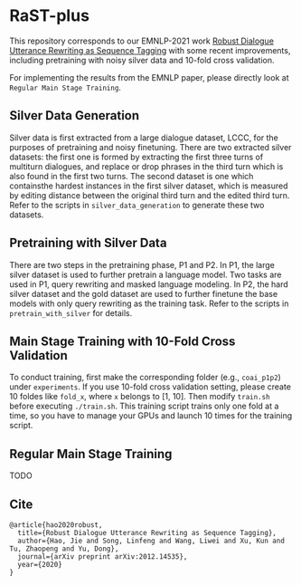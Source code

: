 # RaST-plus

This repository corresponds to our EMNLP-2021 work [Robust Dialogue Utterance Rewriting as Sequence Tagging](https://arxiv.org/abs/2012.14535) with some recent improvements, including pretraining with noisy silver data and 10-fold cross validation.

For implementing the results from the EMNLP paper, please directly look at ``Regular Main Stage Training``.

## Silver Data Generation

Silver data is first extracted from a large dialogue dataset, LCCC, for the purposes of pretraining and noisy finetuning.
There are two extracted silver datasets: the first one is formed by extracting the first three turns of multiturn dialogues,
and replace or drop phrases in the third turn which is also found in the first two turns. The second dataset is
one which containsthe hardest instances in the first silver dataset, which is measured by editing distance between the
original third turn and the edited third turn. Refer to the scripts in `silver_data_generation` to generate these two datasets.

## Pretraining with Silver Data

There are two steps in the pretraining phase, P1 and P2. In P1, the large silver dataset is used to further pretrain a language model.
Two tasks are used in P1, query rewriting and masked language modeling.
In P2, the hard silver dataset and the gold dataset are used to further finetune the base models with only query rewriting as 
the training task. Refer to the scripts in `pretrain_with_silver` for details.

## Main Stage Training with 10-Fold Cross Validation

To conduct training, first make the corresponding folder (e.g., ``coai_p1p2``) under ``experiments``.
If you use 10-fold cross validation setting, please create 10 foldes like ``fold_x``, where ``x`` belongs to \[1, 10\].
Then modify ``train.sh`` before executing ``./train.sh``. 
This training script trains only one fold at a time, so you have to manage your GPUs and launch 10 times for the training script.

## Regular Main Stage Training

TODO

## Cite

```
@article{hao2020robust,
  title={Robust Dialogue Utterance Rewriting as Sequence Tagging},
  author={Hao, Jie and Song, Linfeng and Wang, Liwei and Xu, Kun and Tu, Zhaopeng and Yu, Dong},
  journal={arXiv preprint arXiv:2012.14535},
  year={2020}
}
```
